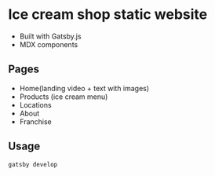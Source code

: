 # Ice cream shop static website

- Built with Gatsby.js
- MDX components

## Pages

- Home(landing video + text with images)
- Products (ice cream menu)
- Locations
- About
- Franchise

## Usage

`gatsby develop`


